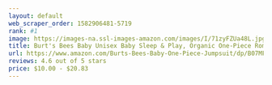 ```yaml
---
layout: default 
﻿web_scraper_order: 1582906481-5719
rank: #1
image: https://images-na.ssl-images-amazon.com/images/I/71zyFZUa48L.jpg
title: Burt's Bees Baby Unisex Baby Sleep & Play, Organic One-Piece Romper-Jumpsuit PJ, Zip Front…
url: https://www.amazon.com/Burts-Bees-Baby-One-Piece-Jumpsuit/dp/B07MF4HGX7/ref=zg_mw_fashion_1?_encoding=UTF8&psc=1&refRID=66WPJ0NPG4B2ZT1JZ4BC
reviews: 4.6 out of 5 stars
price: $10.00 - $20.83
---
```

